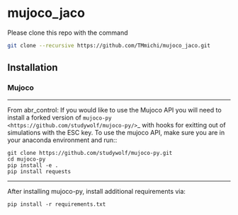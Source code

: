 # mujoco_jaco

Please clone this repo with the command
```bash
git clone --recursive https://github.com/TMmichi/mujoco_jaco.git
```
## Installation
### Mujoco
------
From abr_control:
If you would like to use the Mujoco API you will need to install a
forked version of `mujoco-py <https://github.com/studywolf/mujoco-py/>`_ with hooks for
exitting out of simulations with the ESC key. To use the mujoco API, make sure you are
in your anaconda environment and run::
```
git clone https://github.com/studywolf/mujoco-py.git
cd mujoco-py
pip install -e .
pip install requests
```
------
After installing mujoco-py, install additional requirements via:
```
pip install -r requirements.txt
```
